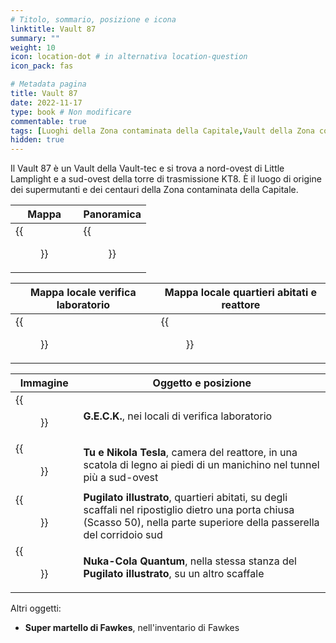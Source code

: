 ```yaml
---
# Titolo, sommario, posizione e icona
linktitle: Vault 87
summary: ""
weight: 10
icon: location-dot # in alternativa location-question
icon_pack: fas

# Metadata pagina
title: Vault 87
date: 2022-11-17
type: book # Non modificare
commentable: true
tags: [Luoghi della Zona contaminata della Capitale,Vault della Zona contaminata della Capitale] 
hidden: true
---
```




Il Vault 87 è un Vault della Vault-tec e si trova a nord-ovest di Little Lamplight e a sud-ovest della torre di trasmissione KT8. È il luogo di origine dei supermutanti e dei centauri della Zona contaminata della Capitale.

| Mappa                                | Panoramica                                |
| ------------------------------------ | ----------------------------------------- |
| {{<figure src="Vault_87_loc.webp">}} | {{<figure src="Vault_87_entrance.webp">}} |

| Mappa locale verifica laboratorio              | Mappa locale quartieri abitati e reattore |
| ---------------------------------------------- | ----------------------------------------- |
| {{<figure src="Vault_87_test_labs_map.webp">}} | {{<figure src="V87_RC_and_LQ_map.webp">}} |

| Immagine                                              | Oggetto e posizione                                                                                                                                                         |
| ----------------------------------------------------- | --------------------------------------------------------------------------------------------------------------------------------------------------------------------------- |
| {{<figure src="GECK_released_from_chamber.webp">}}    | **G.E.C.K.**,  nei locali di verifica laboratorio                                                                                                                           |
| {{<figure src="Nikola_Tesla_and_You_Vault_87.webp">}} | **Tu e Nikola Tesla**, camera del reattore,  in una scatola di legno ai piedi di un manichino nel tunnel più a sud-ovest                                                    |
| {{<figure src="FO3_PI_Vault_87.webp">}}               | **Pugilato illustrato**, quartieri abitati, su degli scaffali nel ripostiglio dietro una porta chiusa (Scasso 50), nella parte superiore della passerella del corridoio sud |
| {{<figure src="FO3_Vault_87_Quantum.webp">}}          | **Nuka-Cola Quantum**, nella stessa stanza del **Pugilato illustrato**, su un altro scaffale                                                                                |


Altri oggetti:
- **Super martello di Fawkes**,  nell'inventario di Fawkes

